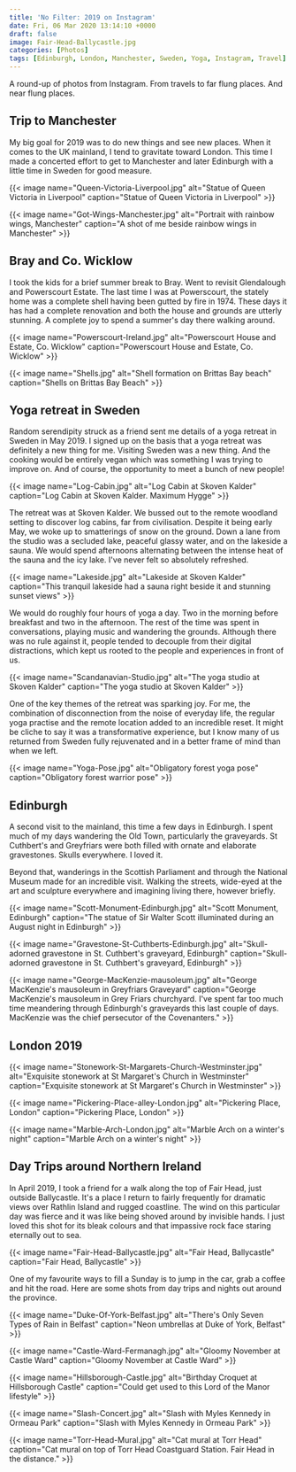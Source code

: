 ```yaml
---
title: 'No Filter: 2019 on Instagram'
date: Fri, 06 Mar 2020 13:14:10 +0000
draft: false
image: Fair-Head-Ballycastle.jpg
categories: [Photos]
tags: [Edinburgh, London, Manchester, Sweden, Yoga, Instagram, Travel]
---
```


A round-up of photos from Instagram. From travels to far flung places. And near flung places.
<!--more-->

## Trip to Manchester

My big goal for 2019 was to do new things and see new places. When it comes to the UK mainland, I tend to gravitate toward London. This time I made a concerted effort to get to Manchester and later Edinburgh with a little time in Sweden for good measure. 

{{< image name="Queen-Victoria-Liverpool.jpg" alt="Statue of Queen Victoria in Liverpool" caption="Statue of Queen Victoria in Liverpool" >}}

{{< image name="Got-Wings-Manchester.jpg" alt="Portrait with rainbow wings, Manchester" caption="A shot of me beside rainbow wings in Manchester" >}}

## Bray and Co. Wicklow

I took the kids for a brief summer break to Bray. Went to revisit Glendalough and Powerscourt Estate. The last time I was at Powerscourt, the stately home was a complete shell having been gutted by fire in 1974. These days it has had a complete renovation and both the house and grounds are utterly stunning. A complete joy to spend a summer's day there walking around.

{{< image name="Powerscourt-Ireland.jpg" alt="Powerscourt House and Estate, Co. Wicklow" caption="Powerscourt House and Estate, Co. Wicklow" >}}

{{< image name="Shells.jpg" alt="Shell formation on Brittas Bay beach" caption="Shells on Brittas Bay Beach" >}}

## Yoga retreat in Sweden

Random serendipity struck as a friend sent me details of a yoga retreat in Sweden in May 2019. I signed up on the basis that a yoga retreat was definitely a new thing for me. Visiting Sweden was a new thing. And the cooking would be entirely vegan which was something I was trying to improve on. And of course, the opportunity to meet a bunch of new people!

{{< image name="Log-Cabin.jpg" alt="Log Cabin at Skoven Kalder" caption="Log Cabin at Skoven Kalder. Maximum Hygge" >}}

The retreat was at Skoven Kalder. We bussed out to the remote woodland setting to discover log cabins, far from civilisation. Despite it being early May, we woke up to smatterings of snow on the ground. Down a lane from the studio was a secluded lake, peaceful glassy water, and on the lakeside a sauna. We would spend afternoons alternating between the intense heat of the sauna and the icy lake. I've never felt so absolutely refreshed.

{{< image name="Lakeside.jpg" alt="Lakeside at Skoven Kalder" caption="This tranquil lakeside had a sauna right beside it and stunning sunset views" >}}

We would do roughly four hours of yoga a day. Two in the morning before breakfast and two in the afternoon. The rest of the time was spent in conversations, playing music and wandering the grounds. Although there was no rule against it, people tended to decouple from their digital distractions, which kept us rooted to the people and experiences in front of us.

{{< image name="Scandanavian-Studio.jpg" alt="The yoga studio at Skoven Kalder" caption="The yoga studio at Skoven Kalder" >}}

One of the key themes of the retreat was sparking joy. For me, the combination of disconnection from the noise of everyday life, the regular yoga practise and the remote location added to an incredible reset. It might be cliche to say it was a transformative experience, but I know many of us returned from Sweden fully rejuvenated and in a better frame of mind than when we left.

{{< image name="Yoga-Pose.jpg" alt="Obligatory forest yoga pose" caption="Obligatory forest warrior pose" >}}

## Edinburgh

A second visit to the mainland, this time a few days in Edinburgh. I spent much of my days wandering the Old Town, particularly the graveyards. St Cuthbert's and Greyfriars were both filled with ornate and elaborate gravestones. Skulls everywhere. I loved it. 

Beyond that, wanderings in the Scottish Parliament and through the National Museum made for an incredible visit. Walking the streets, wide-eyed at the art and sculpture everywhere and imagining living there, however briefly.

{{< image name="Scott-Monument-Edinburgh.jpg" alt="Scott Monument, Edinburgh" caption="The statue of Sir Walter Scott illuminated during an August night in Edinburgh" >}}

{{< image name="Gravestone-St-Cuthberts-Edinburgh.jpg" alt="Skull-adorned gravestone in St. Cuthbert's graveyard, Edinburgh" caption="Skull-adorned gravestone in St. Cuthbert's graveyard, Edinburgh" >}}

{{< image name="George-MacKenzie-mausoleum.jpg" alt="George MacKenzie's mausoleum in Greyfriars Graveyard" caption="George MacKenzie's mausoleum in Grey Friars churchyard. I've spent far too much time meandering through Edinburgh's graveyards this last couple of days. MacKenzie was the chief persecutor of the Covenanters." >}}

## London 2019

{{< image name="Stonework-St-Margarets-Church-Westminster.jpg" alt="Exquisite stonework at St Margaret's Church in Westminster" caption="Exquisite stonework at St Margaret's Church in Westminster" >}}

{{< image name="Pickering-Place-alley-London.jpg" alt="Pickering Place, London" caption="Pickering Place, London" >}}

{{< image name="Marble-Arch-London.jpg" alt="Marble Arch on a winter's night" caption="Marble Arch on a winter's night" >}}


## Day Trips around Northern Ireland

In April 2019, I took a friend for a walk along the top of Fair Head, just outside Ballycastle. It's a place I return to fairly frequently for dramatic views over Rathlin Island and rugged coastline. The wind on this particular day was fierce and it was like being shoved around by invisible hands. I just loved this shot for its bleak colours and that impassive rock face staring eternally out to sea.

{{< image name="Fair-Head-Ballycastle.jpg" alt="Fair Head, Ballycastle" caption="Fair Head, Ballycastle" >}}

One of my favourite ways to fill a Sunday is to jump in the car, grab a coffee and hit the road. Here are some shots from day trips and nights out around the province.

{{< image name="Duke-Of-York-Belfast.jpg" alt="There's Only Seven Types of Rain in Belfast" caption="Neon umbrellas at Duke of York, Belfast" >}}

{{< image name="Castle-Ward-Fermanagh.jpg" alt="Gloomy November at Castle Ward" caption="Gloomy November at Castle Ward" >}}

{{< image name="Hillsborough-Castle.jpg" alt="Birthday Croquet at Hillsborough Castle" caption="Could get used to this Lord of the Manor lifestyle" >}}

{{< image name="Slash-Concert.jpg" alt="Slash with Myles Kennedy in Ormeau Park" caption="Slash with Myles Kennedy in Ormeau Park" >}}

{{< image name="Torr-Head-Mural.jpg" alt="Cat mural at Torr Head" caption="Cat mural on top of Torr Head Coastguard Station. Fair Head in the distance." >}}